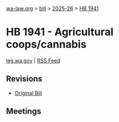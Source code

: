[wa-law.org](/) > [bill](/bill/) > [2025-26](/bill/2025-26/) > [HB 1941](/bill/2025-26/hb/1941/)

# HB 1941 - Agricultural coops/cannabis
[leg.wa.gov](https://app.leg.wa.gov/billsummary?BillNumber=1941&Year=2025&Initiative=false) | [RSS Feed](./rss.xml)

## Revisions
* [Original Bill](1/)

## Meetings